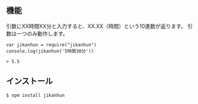 ## 機能
引数にXX時間XX分と入力すると、XX.XX（時間）という10進数が返ります。
引数は一つのみ動作します。
```
var jikanhun = require("jikanhun")
console.log(jikanhun('5時間30分'))

> 5.5
```

## インストール
```
$ npm install jikanhun
```
